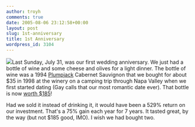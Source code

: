 ```yaml
---
author: troyh
comments: true
date: 2005-08-06 23:12:58+00:00
layout: post
slug: 1st-anniversary
title: 1st Anniversary
wordpress_id: 3104
---
```


![](http://troyandgay.com/pix/IMG_2954.jpg)Last Sunday, July 31, was our first wedding anniversary. We just had a bottle of wine and some cheese and olives for a light dinner. The bottle of wine was a 1994 [Plumpjack](http://plumpjack.com/winery1.html) Cabernet Sauvignon that we bought for about $35 in 1998 at the winery on a camping trip through Napa Valley when we first started dating (Gay calls that our most romantic date ever). That bottle is now [worth $185](http://www.parkaveliquor.com/shop.asp?st=Plumpjack)!

Had we sold it instead of drinking it, it would have been a 529% return on our investment. That's a 75% gain each year for 7 years. It tasted great, by the way (but not $185 good, IMO). I wish we had bought two.
